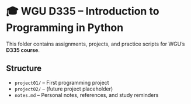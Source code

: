 # 🎓 WGU D335 – Introduction to Programming in Python

This folder contains assignments, projects, and practice scripts for WGU’s **D335 course**.

## Structure
- `project01/` – First programming project  
- `project02/` – (future project placeholder)  
- `notes.md` – Personal notes, references, and study reminders
